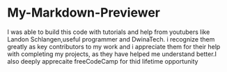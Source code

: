 # My-Markdown-Previewer
I was able to build this code with tutorials and help from youtubers like Landon Schlangen,useful programmer and DwinaTech.
i recognize them greatly as key contributors to my work and i appreciate them for their help with completing my projects,
as they have helped me understand better.I also deeply apprecaite freeCodeCamp for thid lifetime opportunity
